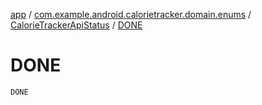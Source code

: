 [app](../../index.md) / [com.example.android.calorietracker.domain.enums](../index.md) / [CalorieTrackerApiStatus](index.md) / [DONE](./-d-o-n-e.md)

# DONE

`DONE`